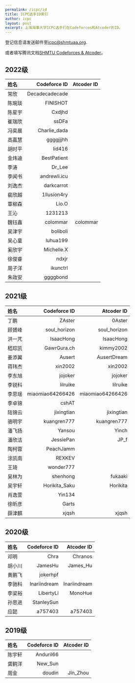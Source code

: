 ```yaml
---
permalink: /icpc/id
title: ICPC选手ID索引
author: icpc
layout: post
excerpt: 上海海事大学ICPC选手们在Codeforces和Atcoder的ID。
---
```


登记信息请发送邮件至[icpc@shmtuaa.org](mailto:icpc@shmtuaa.org).

或者填写腾讯文档[SHMTU Codeforces & Atcoder](https://docs.qq.com/sheet/DUlBLV295UHJ6Zkhq?tab=BB08J2)。

## 2022级

| 姓名  |   Codeforce ID | Atcoder ID |
|:----|---------------:|-----------:|
| 常欣  | Decadecadecade |            |
| 陈琬琰 |       FINISHOT |            |
| 陈星宇 |         Cxdjhd |            |
| 崔瑞欣 |          ssDFa |            |
| 冯奕晨 |   Charlie_dada |            |
| 高嘉慧 |      ggggjjjhh |            |
| 胡时平 |         lid416 |            |
| 金炜迪 |    BestPatient |            |
| 李涛  |         Dr_Lee |            |
| 李闻书 |   andrewli.icu |            |
| 刘逸杰 |     darkcarrot |            |
| 裴欣越 |    1llusion4ry |            |
| 覃柳森 |          Lio.O |            |
| 王沁  |        1231213 |            |
| 魏钰鑫 |       colommar |   colommar |
| 吴津宇 |       boliboli |            |
| 吴心童 |       luhua199 |            |
| 奚欣宇 |     Michelle.X |            |
| 徐俊睿 |          ndxjr |            |
| 周子洋 |       ikunctrl |            |
| 朱政安 |       ggggbond |            |

## 2021级

| 姓名  |     Codeforce ID |       Atcoder ID |
|:----|-----------------:|-----------------:|
| 丁鹏	 |           ZAster |           0Aster |
| 顾贇峰 |     soul_horizon |     soul_horizon |
| 洪一芃 |        IsaacHong |        IsaacHong |
| 嵇琮凯 |      GawrGura.ch |        kimmy2002 |
| 姜添翼 |           Ausert |      AusertDream |
| 蒋玮杰 |          xin2002 |          xin2002 |
| 李东旭 |          jojoker |          jojoker |
| 李锐科 |         lilruike |         lilruike |
| 李思瑶 | miaomiao64266426 | miaomiao64266426 |
| 李卓锦 |            cshAT |                  |
| 陆锦云 |       jixingtian |       jixingtian |
| 骆明宇 |      kuangren777 |      kuangren777 |
| 潘飞扬 |           Yansou |            Yinch |
| 潘欣洁 |        JessiePan |             JP_f |
| 陶柯蓉 |        PeachJamm |                  |
| 涂凯南 |           REXKEV |                  |
| 王琦	 |        wonder777 |                  |
| 吴林为 |         shenhong |          fukaaki |
| 吴宇轩 |    Horikita_Saku |         Horikita |
| 肖逸萱 |           Yin134 |                  |
| 徐昕彦 |            Garts |                  |
| 薛津麒 |            xjqsh |            xjqsh |

## 2020级

| 姓名  | Codeforce ID |   Atcoder ID |
|:----|-------------:|-------------:|
| 邓明	 |         Chra |      Chranos |
| 胡小川 |      JamesHu |     James_Hu |
| 黄鹏飞 |     jokerhpf |              |
| 李驰科 | Inariindream | Inariindream |
| 李梁裕 |    LibertyLi |      MonoHue |
| 孙思进 |   StanleySun |              |
| 应懿	 |      a757403 |      a757403 |

## 2019级

| 姓名  | Codeforce ID | Atcoder ID |
|:----|-------------:|-----------:|
| 陈宇轩 |    Anduril66 |            |
| 龚鹤洋 |      New_Sun |            |
| 周金	 |       doudin |   Jin_Zhou |
